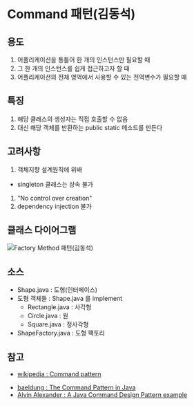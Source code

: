 # Command 패턴(김동석)
## 용도
1. 어플리케이션을 통틀어 한 개의 인스턴스만 필요할 때
1. 그 한 개의 인스턴스를 쉽게 접근하고자 할 때
1. 어플리케이션의 전체 영역에서 사용할 수 있는 전역변수가 필요할 때

## 특징
1. 해당 클래스의 생성자는 직접 호출할 수 없음
1. 대신 해당 객체를 반환하는 public static 메소드를 만든다

## 고려사항
1. 객체지향 설계원칙에 위배
  * singleton 클래스는 상속 불가
1. "No control over creation"
1. dependency injection 불가

## 클래스 다이어그램
![Factory Method 패턴(김동석)](https://www.plantuml.com/plantuml/png/XPBFIm915CVFpL_n4CBre7kN2A48BqAa_y2uyzpTsb_Dl2sM2WhtPc0T10FrtB508lybtVqVsbKplTWmXpTVFjzvN-PDJH6N5BeEd763V1b10ydo1QJFxsayrUQpnqN_BOd79SOiMo2W6r04Bhfjb6fNodsACRB9mV-liv0Bb60H1QggwwPDLjYk6BwhjvqGXRgoNVsIt_1JLBRfdNCYb9vY7T_F2aWchqdycVH6yuydE1ISK2j4sQeq6XKXYb2irwkkMyXIsrx6TxY1qBHuW7373feaRSy48VcjLc8FZ1aELmfER6au-u0BD8XxvbwcUHrokHV8K_o-JeujKvb8oq9RkrH-Q4K1BfqhvkY-N5w7t5OsgRR5LGp6rerMKsYX8YYNZtSpLF-QB_fnEXpakpigiHrgOyluT31Tz6QmeY7fZlDHJ5uW7NudNoDMGqzaF-e7 "Factory Method 패턴(김동석)")

## 소스
* Shape.java : 도형(인터페이스)
* 도형 객체들 : Shape.java 를 implement
  * Rectangle.java : 사각형
  * Circle.java : 원
  * Square.java : 정사각형
* ShapeFactory.java : 도형 팩토리

## 참고

* [wikipedia : Command pattern](https://en.wikipedia.org/wiki/Command_pattern)
- [baeldung : The Command Pattern in Java](https://www.baeldung.com/java-command-pattern)
- [Alvin Alexander : A Java Command Design Pattern example](https://alvinalexander.com/java/java-command-design-pattern-in-java-examples/)